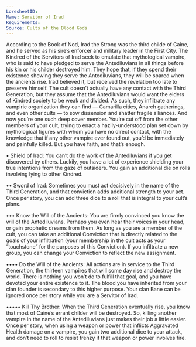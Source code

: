 ```yaml
---
LoresheetID: 
Name: Servitor of Irad
Requirements:
Source: Cults of the Blood Gods
---
```

According to the Book of Nod, Irad the Strong was the third childe of Caine, and he served as his sire’s enforcer and military leader in the First City. The Kindred of the Servitors of Irad seek to emulate that mythological vampire, who is said to have pledged to serve the Antediluvians in all things before his kin or his childer destroyed him. They hope that, if they spend their existence showing they serve the Antediluvians, they will be spared when the ancients rise. Irad believed it, but received the revelation too late to preserve himself. The cult doesn’t actually have any contact with the Third Generation, but they assume that the Antediluvians would want the elders of Kindred society to be weak and divided. As such, they infiltrate any vampiric organization they can find — Camarilla cities, Anarch gatherings, and even other cults — to sow dissension and shatter fragile alliances. And now you’re one such deep cover member. You’re cut off from the other members of your cult, trying to enact a hazily-understood plan set down by mythological figures with whom you have no direct contact, with the knowledge that if any other vampire ever found out, you’d be immediately and painfully killed. But you have faith, and that’s enough.

• Shield of Irad: You can’t do the work of the Antediluvians if you get discovered by others. Luckily, you have a lot of experience shielding your true intentions from the gaze of outsiders. You gain an additional die on rolls involving lying to other Kindred.

•• Sword of Irad: Sometimes you must act decisively in the name of the Third Generation, and that conviction adds additional strength to your act. Once per story, you can add three dice to a roll that is integral to your cult’s plans.

••• Know the Will of the Ancients: You are firmly convinced you know the will of the Antediluvians. Perhaps you even hear their voices in your head, or gain prophetic dreams from them. As long as you are a member of the cult, you can take an additional Conviction that is directly related to the goals of your infiltration (your membership in the cult acts as your “touchstone” for the purposes of this Conviction). If you infiltrate a new group, you can change your Conviction to reflect the new assignment.

•••• Do the Will of the Ancients: All actions are in service to the Third Generation, the thirteen vampires that will some day rise and destroy the world. There is nothing you won’t do to fulfill that goal, and you have devoted your entire existence to it. The blood you have inherited from your clan founder is secondary to this higher purpose. Your clan Bane can be ignored once per story while you are a Servitor of Irad.

••••• Kill Thy Brother: When the Third Generation eventually rise, you know that most of Caine’s errant childer will be destroyed. So, killing another vampire in the name of the Antediluvians just makes their job a little easier. Once per story, when using a weapon or power that inflicts Aggravated Health damage on a vampire, you gain two additional dice to your attack, and don’t need to roll to resist frenzy if that weapon or power involves fire.